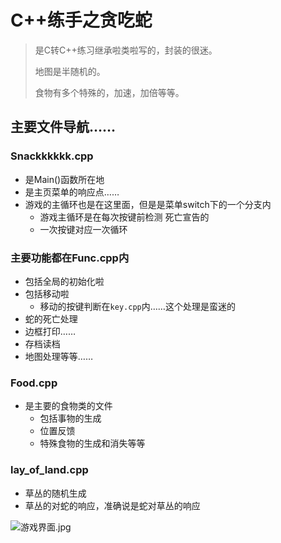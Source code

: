 # C++练手之贪吃蛇

> 是C转C++练习继承啦类啦写的，封装的很迷。
>
> 地图是半随机的。
>
> 食物有多个特殊的，加速，加倍等等。

## 主要文件导航……

### Snackkkkkk.cpp

- 是Main()函数所在地
- 是主页菜单的响应点……
- 游戏的主循环也是在这里面，但是是菜单switch下的一个分支内
  - 游戏主循环是在每次按键前检测  死亡宣告的
  - 一次按键对应一次循环

### 主要功能都在Func.cpp内

- 包括全局的初始化啦
- 包括移动啦
  - 移动的按键判断在`key.cpp`内……这个处理是蛮迷的
- 蛇的死亡处理
- 边框打印……
- 存档读档
- 地图处理等等……

### Food.cpp

- 是主要的食物类的文件
  - 包括事物的生成
  - 位置反馈
  - 特殊食物的生成和消失等等

### lay_of_land.cpp

- 草丛的随机生成
- 草丛的对蛇的响应，准确说是蛇对草丛的响应

![游戏界面.jpg](https://img04.sogoucdn.com/app/a/100520146/8ae26a0632808ee3d6f9c62a710d72eb)
